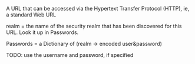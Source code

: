 A URL that can be accessed via the Hypertext Transfer Protocol (HTTP), ie, a standard Web URLrealm = the name of the security realm that has been discovered for this URL.   Look it up in Passwords.Passwords = a Dictionary of (realm -> encoded user&password)TODO: use the username and password, if specified
